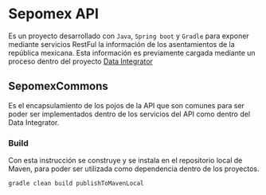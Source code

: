 # Sepomex API
Es un proyecto desarrollado con `Java`, `Spring boot` y `Gradle` para exponer mediante servicios 
RestFul la información de los asentamientos de la república mexicana. Esta información es previamente 
cargada mediante un proceso dentro del proyecto [Data Integrator](https://github.com/P1NH34D/data-integrator)

## SepomexCommons
Es el encapsulamiento de los pojos de la API que son comunes para ser poder ser implementados dentro
de los servicios del API como dentro del Data Integrator.

### Build
Con esta instrucción se construye y se instala en el repositorio local de Maven, para poder ser 
utilizada como dependencia dentro de los proyectos.
```
gradle clean build publishToMavenLocal
```


